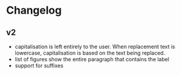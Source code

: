 # Changelog

## v2

- capitalisation is left entirely to the user. When replacement text is lowercase, capitalisation is
based on the text being replaced.
- list of figures show the entire paragraph that contains the label
- support for suffixes